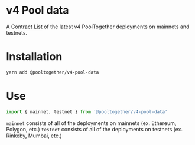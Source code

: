 # v4 Pool data

A [Contract List](https://github.com/pooltogether/contract-list-schema) of the latest v4 PoolTogether deployments on mainnets and testnets.

# Installation

```bash
yarn add @pooltogether/v4-pool-data
```

# Use

```js
import { mainnet, testnet } from '@pooltogether/v4-pool-data'
```

`mainnet` consists of all of the deployments on mainnets (ex. Ethereum, Polygon, etc.)
`testnet` consists of all of the deployments on testnets (ex. Rinkeby, Mumbai, etc.)
